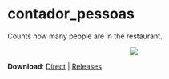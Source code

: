 # contador_pessoas

Counts how many people are in the restaurant.

<p align="center">
    <img src="https://user-images.githubusercontent.com/44736064/67013734-f6219700-f0c9-11e9-8f0b-4dd13a9d22a1.gif">
</p>

**Download**: [Direct](https://github.com/g-otn/flutter-16-apps-course/releases/download/section-12/contador_pessoas.apk) | [Releases](https://github.com/g-otn/flutter-16-apps-course/releases/tag/section-12)